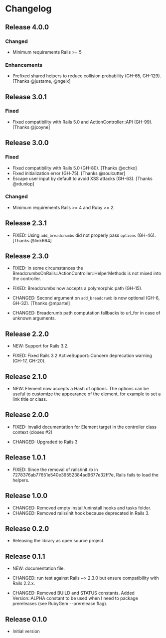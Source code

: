 # Changelog


## Release 4.0.0

### Changed

- Minimum requirements Rails >= 5

### Enhancements

- Prefixed shared helpers to reduce collision probability (GH-65, GH-129). [Thanks @justame, @ngelx]


## Release 3.0.1

### Fixed

- Fixed compatibility with Rails 5.0 and ActionController::API (GH-99). [Thanks @jcoyne]


## Release 3.0.0

### Fixed

- Fixed compatibility with Rails 5.0 (GH-80). [Thanks @ochko]
- Fixed initialization error (GH-75). [Thanks @soulcutter]
- Escape user input by default to avoid XSS attacks (GH-63). [Thanks @rdunlop]

### Changed

- Minimum requirements Rails >= 4 and Ruby >= 2.


## Release 2.3.1

- FIXED: Using `add_breadcrumbs` did not properly pass `options` (GH-46). [Thanks @link664]


## Release 2.3.0

- FIXED: In some circumstances the BreadcrumbsOnRails::ActionController::HelperMethods is not mixed into the controller.
- FIXED: Breadcrumbs now accepts a polymorphic path (GH-15).

- CHANGED: Second argument on `add_breadcrumb` is now optional (GH-6, GH-32). [Thanks @mpartel]
- CHANGED: Breadcrumb path computation fallbacks to url_for in case of unknown arguments.


## Release 2.2.0

- NEW: Support for Rails 3.2.

- FIXED: Fixed Rails 3.2 ActiveSupport::Concern deprecation warning (GH-17, GH-20).


## Release 2.1.0

- NEW: Element now accepts a Hash of options. The options can be useful to customize the appearance of the element, for example to set a link title or class.


## Release 2.0.0

- FIXED: Invalid documentation for Element target in the controller class context (closes #2)

- CHANGED: Upgraded to Rails 3


## Release 1.0.1

- FIXED: Since the removal of rails/init.rb in 7278376ab77651e540e39552384ad9677e32ff7e, Rails fails to load the helpers.


## Release 1.0.0

- CHANGED: Removed empty install/uninstall hooks and tasks folder.
- CHANGED: Removed rails/init hook because deprecated in Rails 3.


## Release 0.2.0

- Releasing the library as open source project.


## Release 0.1.1


- NEW: documentation file.

- CHANGED: run test against Rails ~> 2.3.0 but ensure compatibility with Rails 2.2.x.
- CHANGED: Removed BUILD and STATUS constants. Added Version::ALPHA constant to be used when I need to package prereleases (see RubyGem --prerelease flag).


## Release 0.1.0

- Initial version
